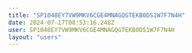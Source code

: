 ```yaml
---
title: "SP1048EY7VW9MKV6CGE4MNAGQGTEKB0DS1W7F7N4H"
date: 2024-07-17T08:53:16.248Z
user: SP1048EY7VW9MKV6CGE4MNAGQGTEKB0DS1W7F7N4H
layout: "users"
---
```

    